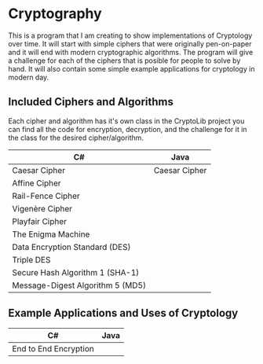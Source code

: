 # Cryptography
This is a program that I am creating to show implementations of Cryptology over time. It will start with simple ciphers that were originally pen-on-paper and it will end with modern cryptographic algorithms. The program will give a challenge for each of the ciphers that is posible for people to solve by hand. It will also contain some simple example applications for cryptology in modern day.

## Included Ciphers and Algorithms
Each cipher and algorithm has it's own class in the CryptoLib project you can find all the code for encryption, decryption, and the challenge for it in the class for the desired cipher/algorithm.

|                   C#                 |                  Java                |         
| ------------------------------------ | ------------------------------------ | 
|Caesar Cipher                         |Caesar Cipher                         |
|Affine Cipher                         |
|Rail-Fence Cipher                     |
|Vigenère Cipher                       |
|Playfair Cipher                       |
|The Enigma Machine                    |
|Data Encryption Standard (DES)        |
|Triple DES                            |
|Secure Hash Algorithm 1 (SHA-1)       |
|Message-Digest Algorithm 5 (MD5)      |

## Example Applications and Uses of Cryptology
|                   C#                 |                  Java                |         
| ------------------------------------ | ------------------------------------ | 
|End to End Encryption                 |
